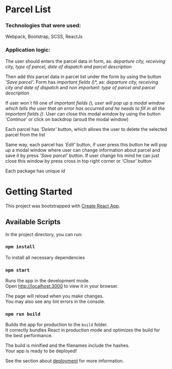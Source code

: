 # Parcel List

### Technologies that were used:

Webpack, Bootstrap, SCSS, ReactJs

### Application logic:

The user should enters the parcel data in form, as: *departure city, receiving city, type of parcel, date of dispatch and parcel description*

Then add this parcel data in parcel list under the form by using the button *'Save parcel'*. Form has *important fields (*)*, as:  *departure city, receiving city and date of dispatch* and *non important: type of parcel and parcel description*

If user won`t fill one of *important fields (*)*, user will pop up a modal window which tells the user that an error has occurred and he needs to fill in all the *important fields (*)*. User can close this modal window by using the button *'Continue'* or click on backdrop (aroud the modal window)

Each parcel has *'Delete'* button, which allows the user to delete the selected parcel from the list

Same way, each parcel has *'Edit'* button, if user press this button he will pop up a modal window where user can change information about parcel and save it by press *'Save parcel'* button. If user change his mind he can just close this window by press cross in top right corner or *'Close'* button

Each package has unique *id*


# Getting Started

This project was bootstrapped with [Create React App](https://github.com/facebook/create-react-app).

## Available Scripts

In the project directory, you can run:

### `npm install`

To install all necessary dependencies

### `npm start`

Runs the app in the development mode.\
Open [http://localhost:3000](http://localhost:3000) to view it in your browser.

The page will reload when you make changes.\
You may also see any lint errors in the console.

### `npm run build`

Builds the app for production to the `build` folder.\
It correctly bundles React in production mode and optimizes the build for the best performance.

The build is minified and the filenames include the hashes.\
Your app is ready to be deployed!

See the section about [deployment](https://facebook.github.io/create-react-app/docs/deployment) for more information.
